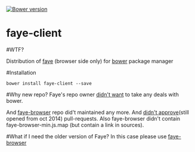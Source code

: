 [![Bower version](https://badge.fury.io/bo/faye-client.svg)](http://badge.fury.io/bo/faye-client)

# faye-client

#WTF?

Distribution of [faye][1] (browser side only) for [bower][2] package manager

#Installation

`bower install faye-client --save`

#Why new repo?
Faye's repo owner [didn't want][3] to take any deals with bower.

And [faye-browser][4] repo did't maintained any more. And [didn't approve][5](still opened from oct 2014) pull-requests.
Also faye-browser didn't contain faye-browser-min.js.map (but contain a link in sources).

#What if I need the older version of Faye?
In this case please use [faye-browser][4]

[1]: https://github.com/faye/faye
[2]: https://bower.io/
[3]: https://github.com/faye/faye/issues/242
[4]: https://github.com/hackers4peace/faye-browser
[5]: https://github.com/hackers4peace/faye-browser/pull/3
